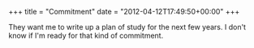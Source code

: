 +++
title = "Commitment"
date = "2012-04-12T17:49:50+00:00"
+++

They want me to write up a plan of study for the next few years.  I don't know if I'm ready for that kind of commitment.
			